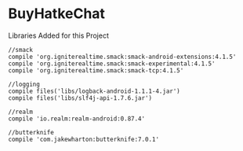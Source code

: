 # BuyHatkeChat

Libraries Added for this Project 

    //smack
    compile 'org.igniterealtime.smack:smack-android-extensions:4.1.5'
    compile 'org.igniterealtime.smack:smack-experimental:4.1.5'
    compile 'org.igniterealtime.smack:smack-tcp:4.1.5'
    
    //logging
    compile files('libs/logback-android-1.1.1-4.jar')
    compile files('libs/slf4j-api-1.7.6.jar')

    //realm
    compile 'io.realm:realm-android:0.87.4'

    //butterknife
    compile 'com.jakewharton:butterknife:7.0.1'
